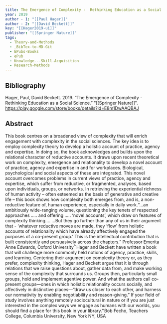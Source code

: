 ```yaml
---
title: The Emergence of Complexity -  Rethinking Education as a Social Science
year: 2019
author - 1: "[[Paul Hager]]"
author - 2: "[[David Beckett]]"
key: "[[Hager2019-ui]]"
publisher: "[[Springer Nature]]"
tags:
  - Theory-and-Methods
  - _BibTex-to-MD-Git
  - EPubs-Books
  - ePub
  - Knowledge---Skill-Acquisition
  - Research-Methods
---
```


## Bibliography
Hager, Paul, David Beckett. 2019. “The Emergence of Complexity -  Rethinking Education as a Social Science.” "[[Springer Nature]]". https://play.google.com/store/books/details?id=E8m1DwAAQBAJ

## Abstract
This book centres on a broadened view of complexity that will enrich engagement with complexity in the social sciences. The key idea is to employ complexity theory to develop a holistic account of practice, agency and expertise. In doing so, the book acknowledges and builds upon the relational character of reductive accounts. It draws upon recent theoretical work on complexity, emergence and relationality to develop a novel account of practice, agency and expertise in and for workplaces. Biological, psychological and social aspects of these are integrated. This novel account overcomes problems in current views of practice, agency and expertise, which suffer from reductive, or fragmented, analyses, based upon individuals, groups, or networks. In retrieving the experiential richness of human activity – often esteemed as the basis of generative and creative life – this book shows how complexity both emerges from, and is, a non-reductive feature of, human experience, especially in daily work.“...an ambitiously wide-ranging volume, questioning the key tenets of respected approaches ..... and offering ..... ‘novel accounts’, which draw on features of complexity thinking.... ...But they go further than any of us in their argument that -  ‘whatever reductive moves are made, they ‘flow’ from holistic accounts of relationality which have already affectively engaged the purposes of a co-present group.’ This is the intellectual contribution that is built consistently and persuasively across the chapters.” Professor Emerita Anne Edwards, Oxford University``Hager and Beckett have written a book that will challenge more commonly held notions of agency, practice, skills, and learning. Centering their argument on complexity theory or, as they prefer, complexity thinking, Hager and Beckett argue that it is through relations that we raise questions about, gather data from, and make working sense of the complexity that surrounds us. Groups then, particularly small groups, hold and implement agentive power. And what the authors call co-present groups—ones in which holistic relationality occurs socially, and affectively in distinctive places—“draw us closer to each other, and harness our normativity by enabling negotiability and reason-giving.” If your field of study involves anything remotely sociocultural in nature or if you are just interested in the complex ways we engage as humans with our worlds, you should find a place for this book in your library.''Bob Fecho, Teachers College, Columbia University, New York NY, USA